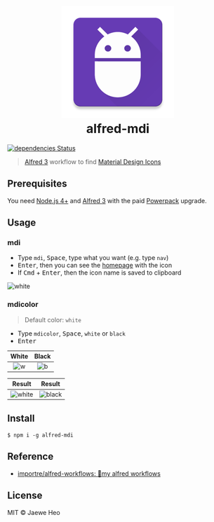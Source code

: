 # <div align="center"><img src="./icon.png" width=256><br>alfred-mdi</div>

[![dependencies Status](https://david-dm.org/importre/alfred-mdi/status.svg)](https://david-dm.org/importre/alfred-mdi)

> [Alfred 3](https://www.alfredapp.com) workflow to find [Material Design Icons][mdi]


## Prerequisites

You need [Node.js 4+](https://nodejs.org) and [Alfred 3](https://www.alfredapp.com) with the paid [Powerpack](https://www.alfredapp.com/powerpack/) upgrade.


## Usage

### mdi

- Type `mdi`, <kbd>Space</kbd>, type what you want (e.g. type `nav`)
- <kbd>Enter</kbd>, then you can see the [homepage][mdi] with the icon
- If <kbd>Cmd</kbd> + <kbd>Enter</kbd>, then the icon name is saved to clipboard

![white]

### mdicolor

> Default color: `white`

- Type `mdicolor`, <kbd>Space</kbd>, `white` or `black`
- <kbd>Enter</kbd>

| White    | Black    |
|:--------:|:--------:|
| ![w]     | ![b]     |

| Result   | Result   |
|:--------:|:--------:|
| ![white] | ![black] |


## Install

```
$ npm i -g alfred-mdi
```


## Reference

- [importre/alfred-workflows: 🔧my alfred workflows](https://goo.gl/GOFxDC)


## License

MIT © Jaewe Heo





[mdi]: https://github.com/google/material-design-icons
[b]: https://cloud.githubusercontent.com/assets/1744446/17339222/f103f3c4-5925-11e6-8daf-68cf1788c149.png
[w]: https://cloud.githubusercontent.com/assets/1744446/17339223/f10a6966-5925-11e6-8c7e-3a63ee5bd290.png
[black]: https://cloud.githubusercontent.com/assets/1744446/17339850/b967b43e-5928-11e6-9d57-8620987a55b9.png
[white]: https://cloud.githubusercontent.com/assets/1744446/17339848/b9666f5c-5928-11e6-9c86-aea60ad16050.png

